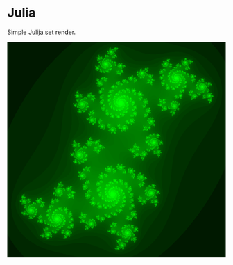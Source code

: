 # Julia

Simple [Julija set](https://en.wikipedia.org/wiki/Julia_set) render.

![julia set](pictures/julia.png)